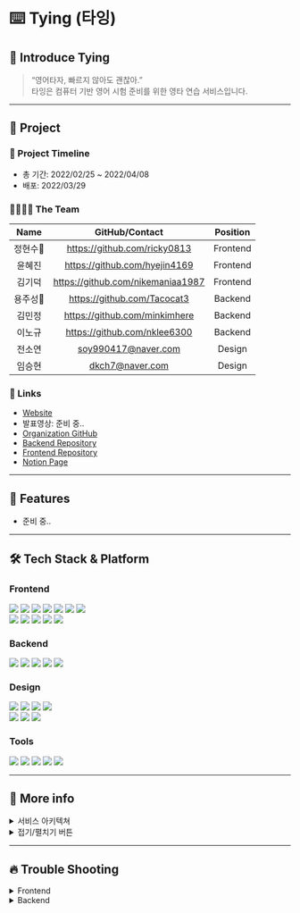 ⌨️ Tying (타잉)
=============
## 🙌 Introduce Tying
>“영어타자, 빠르지 않아도 괜찮아.”
<br>타잉은 컴퓨터 기반 영어 시험 준비를 위한 영타 연습 서비스입니다.
* * *

## 📣 Project
### 📆 Project Timeline
- 총 기간: 2022/02/25 ~ 2022/04/08
- 배포: 2022/03/29

### 👨‍💻👩‍💻 The Team
|Name|GitHub/Contact|Position|
|:---:|:---:|:---:|
|정현수🔰|https://github.com/ricky0813|Frontend|
|윤혜진|https://github.com/hyejin4169|Frontend|
|김기덕|https://github.com/nikemaniaa1987|Frontend|
|용주성🔰|https://github.com/Tacocat3|Backend|
|김민정|https://github.com/minkimhere|Backend|
|이노규|https://github.com/nklee6300|Backend|
|전소연|soy990417@naver.com|Design|
|임승현|dkch7@naver.com|Design|

### 📌 Links
- [Website](https://ty-ing.com/)
- 발표영상: 준비 중..
- [Organization GitHub](https://github.com/ty-ing)
- [Backend Repository](https://github.com/ty-ing/ty-ing_BE)
- [Frontend Repository](https://github.com/ty-ing/ty-ing_FE)
- [Notion Page](https://bit.ly/3K9RDgh)

* * *

## 💎 Features
- 준비 중..

* * *

## 🛠 Tech Stack & Platform
### **Frontend**
<p>
<img src="https://img.shields.io/badge/javascript-F7DF1E?style=for-the-badge&logo=javascript&logoColor=black">
<img src="https://img.shields.io/badge/html5-E34F26?style=for-the-badge&logo=html5&logoColor=white">
<img src="https://img.shields.io/badge/css-1572B6?style=for-the-badge&logo=css3&logoColor=white">
<img src="https://img.shields.io/badge/react-61DAFB?style=for-the-badge&logo=react&logoColor=black">
<img src="https://img.shields.io/badge/redux-764ABC?style=for-the-badge&logo=react&logoColor=black">
<img src="https://img.shields.io/badge/axios-007CE2?style=for-the-badge&logo=axios&logoColor=white">
<img src="https://img.shields.io/badge/reactrouterdom-CA4245?style=for-the-badge&logo=reactrouterdom&logoColor=white">
</br>
<img src="https://img.shields.io/badge/styledcomponents-DB7093?style=for-the-badge&logo=styledcomponents&logoColor=white">
<img src="https://img.shields.io/badge/amazonaws-232F3E?style=for-the-badge&logo=amazonaws&logoColor=white">
<img src="https://img.shields.io/badge/amazons3-569A31?style=for-the-badge&logo=amazons3&logoColor=white"> 
<img src="https://img.shields.io/badge/route53-F7A81B?style=for-the-badge&logo=route53&logoColor=white">
<img src="https://img.shields.io/badge/cloudfront-04ACE6?style=for-the-badge&logo=cloudfront&logoColor=white">
<br>
</p>

### **Backend**
<p>
<img src="https://img.shields.io/badge/node.js-339933?style=for-the-badge&logo=Node.js&logoColor=white">
<img src="https://img.shields.io/badge/javascript-F7DF1E?style=for-the-badge&logo=javascript&logoColor=black">
<img src="https://img.shields.io/badge/mongoDB-47A248?style=for-the-badge&logo=MongoDB&logoColor=white">  
<img src="https://img.shields.io/badge/AWS Ec2-232F3E?style=for-the-badge&logo=amazonaws&logoColor=white"> 
<img src="https://img.shields.io/badge/passport-33D875?style=for-the-badge&logo=passport&logoColor=white">
<br>
</p>

### **Design**
<p>
<img src="https://img.shields.io/badge/Figma-F24E1E?style=for-the-badge&logo=Figma&logoColor=white"/>
<img src="https://img.shields.io/badge/Sketch-F7B500?style=for-the-badge&logo=Sketch&logoColor=white"/>
<img src="https://img.shields.io/badge/Adobe XD-FF61F6?style=for-the-badge&logo=Adobe XD&logoColor=white"/>
<img src="https://img.shields.io/badge/Adobe Illustrator-FF9A00?style=for-the-badge&logo=Adobe Illustrator&logoColor=white"/>
<br>
<img src="https://img.shields.io/badge/Adobe Photoshop-31A8FF?style=for-the-badge&logo=Adobe Photoshop&logoColor=white"/>
<img src="https://img.shields.io/badge/Adobe Premiere-9999FF?style=for-the-badge&logo=Adobe Premiere Pro&logoColor=white"/>
<img src="https://img.shields.io/badge/Adobe After Effects-9999FF?style=for-the-badge&logo=Adobe After Effects&logoColor=white"/>
<br>
</p>

### **Tools**
<p>
<img src="https://img.shields.io/badge/VSCode-007ACC?style=for-the-badge&logo=Visual Studio Code&logoColor=white"/>
<img src="https://img.shields.io/badge/googleanalytics-E37400?style=for-the-badge&logo=googleanalytics&logoColor=white">
<img src="https://img.shields.io/badge/Slack-4A154B?style=for-the-badge&logo=Slack&logoColor=white"/>
<img src="https://img.shields.io/badge/Git-F05032?style=for-the-badge&logo=Git&logoColor=white"/>
<img src="https://img.shields.io/badge/Github-181717?style=for-the-badge&logo=github&logoColor=white">
<br>
</p>

* * *

## 📖 More info
<details>
<summary>서비스 아키텍쳐</summary>
- 준비 중..
</details>
<details>
<summary>접기/펼치기 버튼</summary>
<div markdown="1">

|제목|내용|
|--|--|
|1|1|
|2|10|

</div>
</details>

* * *

## 🔥 Trouble Shooting
<details>
<summary>Frontend</summary>
- 준비 중..
</details>
<details>
<summary>Backend</summary>
- 준비 중..
</details>
